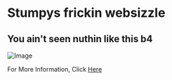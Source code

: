 # Stumpys frickin websizzle

## You ain't seen nuthin like this b4

![Image](https://github.com/user-attachments/assets/dfc429fc-53e6-41e5-b978-52cbacba24f5)

For More Information, Click [Here](https://www.youtube.com/watch?v=dQw4w9WgXcQ)
